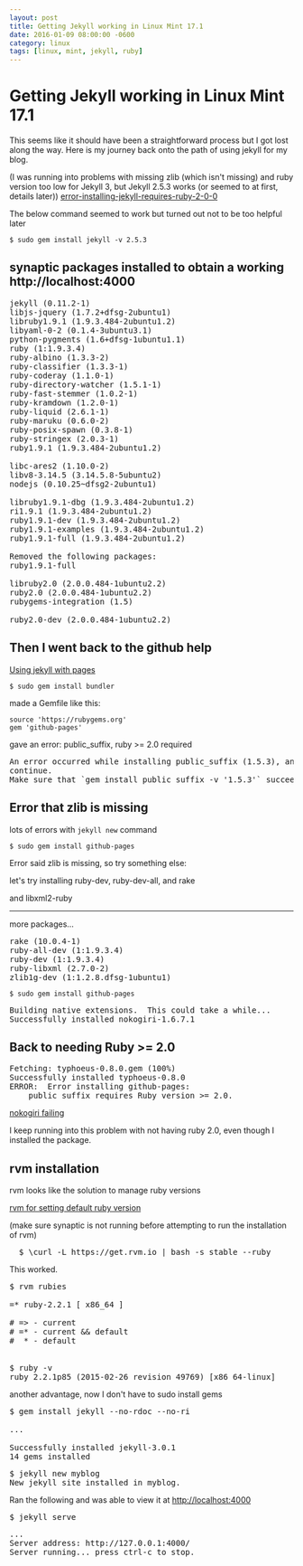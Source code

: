 ```yaml
---
layout: post
title: Getting Jekyll working in Linux Mint 17.1
date: 2016-01-09 08:00:00 -0600
category: linux
tags: [linux, mint, jekyll, ruby]
---
```


# Getting Jekyll working in Linux Mint 17.1

This seems like it should have been a straightforward process but I got lost along the way.
Here is my journey back onto the path of using jekyll for my blog.

(I was running into problems with missing zlib (which isn\'t missing) and ruby version too low for Jekyll 3, but Jekyll 2.5.3 works (or seemed to at first, details later))
[error-installing-jekyll-requires-ruby-2-0-0](http://stackoverflow.com/questions/33503796/error-installing-jekyll-requires-ruby-2-0-0)

The below command seemed to work but turned out not to be too helpful later

	$ sudo gem install jekyll -v 2.5.3

## synaptic packages installed to obtain a working http://localhost:4000


<pre>
jekyll (0.11.2-1)
libjs-jquery (1.7.2+dfsg-2ubuntu1)
libruby1.9.1 (1.9.3.484-2ubuntu1.2)
libyaml-0-2 (0.1.4-3ubuntu3.1)
python-pygments (1.6+dfsg-1ubuntu1.1)
ruby (1:1.9.3.4)
ruby-albino (1.3.3-2)
ruby-classifier (1.3.3-1)
ruby-coderay (1.1.0-1)
ruby-directory-watcher (1.5.1-1)
ruby-fast-stemmer (1.0.2-1)
ruby-kramdown (1.2.0-1)
ruby-liquid (2.6.1-1)
ruby-maruku (0.6.0-2)
ruby-posix-spawn (0.3.8-1)
ruby-stringex (2.0.3-1)
ruby1.9.1 (1.9.3.484-2ubuntu1.2)

libc-ares2 (1.10.0-2)
libv8-3.14.5 (3.14.5.8-5ubuntu2)
nodejs (0.10.25~dfsg2-2ubuntu1)

libruby1.9.1-dbg (1.9.3.484-2ubuntu1.2)
ri1.9.1 (1.9.3.484-2ubuntu1.2)
ruby1.9.1-dev (1.9.3.484-2ubuntu1.2)
ruby1.9.1-examples (1.9.3.484-2ubuntu1.2)
ruby1.9.1-full (1.9.3.484-2ubuntu1.2)

Removed the following packages:
ruby1.9.1-full

libruby2.0 (2.0.0.484-1ubuntu2.2)
ruby2.0 (2.0.0.484-1ubuntu2.2)
rubygems-integration (1.5)

ruby2.0-dev (2.0.0.484-1ubuntu2.2)
</pre>

## Then I went back to the github help

[Using jekyll with pages](https://help.github.com/articles/using-jekyll-with-pages/)
	
	$ sudo gem install bundler

made a Gemfile like this:

	source 'https://rubygems.org'
	gem 'github-pages'


gave an error: public_suffix, ruby >= 2.0 required

<pre>
An error occurred while installing public_suffix (1.5.3), and Bundler cannot
continue.
Make sure that `gem install public_suffix -v '1.5.3'` succeeds before bundling.
</pre>


## Error that zlib is missing

lots of errors with <code>jekyll new</code> command

	$ sudo gem install github-pages

Error said zlib is missing, so try something else:

let\'s try installing ruby-dev, ruby-dev-all, and rake

and libxml2-ruby 

----

more packages\...
<pre>
rake (10.0.4-1)
ruby-all-dev (1:1.9.3.4)
ruby-dev (1:1.9.3.4)
ruby-libxml (2.7.0-2)
zlib1g-dev (1:1.2.8.dfsg-1ubuntu1)
</pre>


	$ sudo gem install github-pages

<pre>
Building native extensions.  This could take a while...
Successfully installed nokogiri-1.6.7.1
</pre>


## Back to needing Ruby >= 2.0

<pre>
Fetching: typhoeus-0.8.0.gem (100%)
Successfully installed typhoeus-0.8.0
ERROR:  Error installing github-pages:
	public_suffix requires Ruby version >= 2.0.
</pre>

[nokogiri failing](http://stackoverflow.com/questions/30425210/nokogiri-failing-to-upgrade/31603202)

I keep running into this problem with not having ruby 2.0, even though I installed the package.

## rvm installation

rvm looks like the solution to manage ruby versions

[rvm for setting default ruby version](http://stackoverflow.com/questions/18541695/installed-ruby-using-apt-get-install-ruby-2-0-0-succeeded-but-not-using-correct)

(make sure synaptic is not running before attempting to run the installation of rvm)

<pre>
  $ \curl -L https://get.rvm.io | bash -s stable --ruby
</pre>

This worked.


<pre>
$ rvm rubies

=* ruby-2.2.1 [ x86_64 ]

# => - current
# =* - current && default
#  * - default


$ ruby -v
ruby 2.2.1p85 (2015-02-26 revision 49769) [x86_64-linux]
</pre>



another advantage, now I don\'t have to sudo install gems

<pre>
$ gem install jekyll --no-rdoc --no-ri

...

Successfully installed jekyll-3.0.1
14 gems installed
</pre>

<pre>
$ jekyll new myblog
New jekyll site installed in myblog. 
</pre>

Ran the following and was able to view it at [http://localhost:4000](http://localhost:4000)

<pre>
$ jekyll serve
</pre>

<pre>
...
Server address: http://127.0.0.1:4000/
Server running... press ctrl-c to stop.
</pre>

